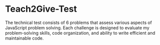 # Teach2Give-Test
The technical test consists of 6 problems that assess various aspects of JavaScript problem solving. Each challenge is designed to evaluate my problem-solving skills, code organization, and ability to write efficient and maintainable code.

